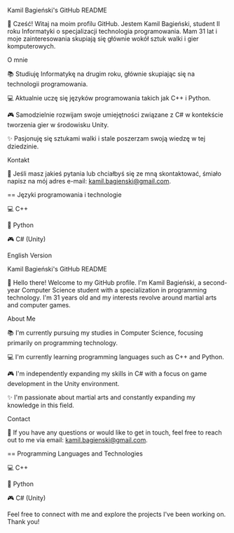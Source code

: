 Kamil Bagieński's GitHub README


👋 Cześć! Witaj na moim profilu GitHub. Jestem Kamil Bagieński, student II roku Informatyki o specjalizacji technologia programowania. 
Mam 31 lat i moje zainteresowania skupiają się głównie wokół sztuk walki i gier komputerowych.


O mnie

📚 Studiuję Informatykę na drugim roku, głównie skupiając się na technologii programowania.

💻 Aktualnie uczę się języków programowania takich jak C++ i Python.

🎮 Samodzielnie rozwijam swoje umiejętności związane z C# w kontekście tworzenia gier w środowisku Unity.

✨ Pasjonuję się sztukami walki i stale poszerzam swoją wiedzę w tej dziedzinie.


Kontakt

📧 Jeśli masz jakieś pytania lub chciałbyś się ze mną skontaktować, śmiało napisz na mój adres e-mail: kamil.bagienski@gmail.com.



==
Języki programowania i technologie

💻 C++

🐍 Python

🎮 C# (Unity)



English Version

Kamil Bagieński's GitHub README

👋 Hello there! Welcome to my GitHub profile. I'm Kamil Bagieński, a second-year Computer Science student with a specialization in programming technology. I'm 31 years old and my interests revolve around martial arts and computer games.


About Me

📚 I'm currently pursuing my studies in Computer Science, focusing primarily on programming technology.

💻 I'm currently learning programming languages such as C++ and Python.

🎮 I'm independently expanding my skills in C# with a focus on game development in the Unity environment.

✨ I'm passionate about martial arts and constantly expanding my knowledge in this field.


Contact

📧 If you have any questions or would like to get in touch, feel free to reach out to me via email: kamil.bagienski@gmail.com.


==
Programming Languages and Technologies

💻 C++

🐍 Python

🎮 C# (Unity)


Feel free to connect with me and explore the projects I've been working on. Thank you!

